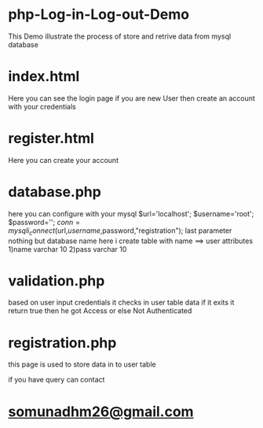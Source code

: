 # php-Log-in-Log-out-Demo

This Demo illustrate the process of store and retrive data from mysql database

# index.html

Here you can see the login page if you are new User then create an account with your credentials

# register.html

Here you can create your account

# database.php

here you can configure with your mysql
$url='localhost';
$username='root';
$password='';
$conn=mysqli_connect($url,$username,$password,"registration");
last parameter nothing but database name 
here i create table with name ==> user
attributes  1)name varchar 10
            2)pass varchar 10
            
# validation.php

based  on user input credentials it checks in user table data if it exits it return true then he got Access or else Not Authenticated

# registration.php

this page is used to store data in to user table 

if you have query can contact

# somunadhm26@gmail.com
